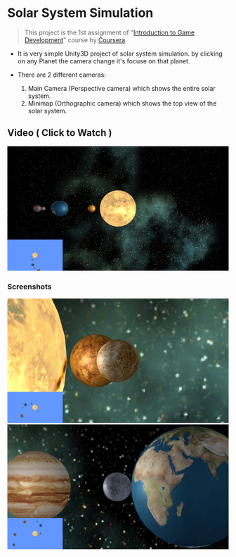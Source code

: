 # Solar System Simulation
> This project is the 1st assignment of "[Introduction to Game Development](https://www.coursera.org/learn/game-development?specialization=game-development)" course by [Coursera](https://www.coursera.org/).

- It is very simple Unity3D project of solar system simulation. by clicking on any  Planet the camera change it's focuse on that planet.

- There are 2 different cameras:
    1. Main Camera (Perspective camera) which shows the entire solar system.
    2. Minimap (Orthographic camera) which shows the top view of the solar system.

## Video ( Click to Watch )
[![Solar System Simulation](./screenshots/1.jpg)](https://www.youtube.com/watch?v=NQUlT_PD37I "Solar System Simulation - Click to Watch!")

### Screenshots

![screenshot 2](./screenshots/2.jpg)
![screenshot 3](./screenshots/3.jpg)

